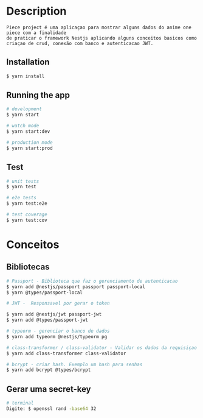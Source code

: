 # Description
```
Piece project é uma aplicaçao para mostrar alguns dados do anime one piece com a finalidade
de praticar o framework Nestjs aplicando alguns conceitos basicos como criaçao de crud, conexão com banco e autenticacao JWT.
```
## Installation

```bash
$ yarn install
```

## Running the app

```bash
# development
$ yarn start

# watch mode
$ yarn start:dev

# production mode
$ yarn start:prod
```

## Test

```bash
# unit tests
$ yarn test

# e2e tests
$ yarn test:e2e

# test coverage
$ yarn test:cov
```

# Conceitos

## Bibliotecas
```bash
# Passport - Biblioteca que faz o gerenciamento de autenticacao
$ yarn add @nestjs/passport passport passport-local
$ yarn @types/passport-local

# JWT -  Responsavel por gerar o token

$ yarn add @nestjs/jwt passport-jwt
$ yarn add @types/passport-jwt

# typeorm - gerenciar o banco de dados
$ yarn add typeorm @nestjs/typeorm pg

# class-transformer / class-validator - Validar os dados da requisiçao
$ yarn add class-transformer class-validator

# bcrypt - criar hash. Exemplo um hash para senhas
$ yarn add bcrypt @types/bcrypt

```

## Gerar uma secret-key

```bash
# terminal
Digite: $ openssl rand -base64 32

```
